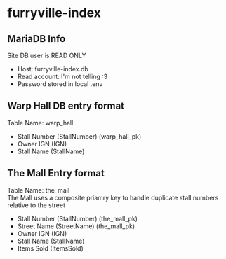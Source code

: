 # furryville-index

## MariaDB Info
Site DB user is READ ONLY

- Host: furryville-index.db
- Read account: I'm not telling :3
- Password stored in local .env

## Warp Hall DB entry format
Table Name: warp_hall

- Stall Number (StallNumber) (warp_hall_pk)
- Owner IGN (IGN)
- Stall Name (StallName)

## The Mall Entry format
Table Name: the_mall  
The Mall uses a composite priamry key to handle duplicate stall numbers relative to the street
- Stall Number (StallNumber) (the_mall_pk)
- Street Name (StreetName) (the_mall_pk)
- Owner IGN (IGN)
- Stall Name (StallName)
- Items Sold (ItemsSold)
